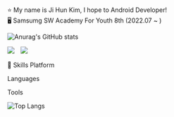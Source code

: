 ⭐ My name is Ji Hun Kim, I hope to Android Developer!</br>
🖥️ Samsumg SW Academy For Youth 8th (2022.07 ~ )</br>


![Anurag's GitHub stats](https://github-readme-stats.vercel.app/api?username=GGE2&show_icons=true&theme=radical)

<img src="https://img.shields.io/badge/jihoon_story@naver.com-03C75A?style=for-the-badge&logo=naver&logoColor=white">
<a href="https://www.instagram.com/ge2.chef/">
    <img 
        src="http://img.shields.io/badge/Instagram-E4405F?style=flat&logo=instagram&logoColor=white&link=https://www.instagram.com/ge2.chef/"
        style="height : auto; margin-left : 10px; margin-right : 10px;"/>
</a>


💪 Skills
Platform


Languages
   

Tools

![Top Langs](https://github-readme-stats.vercel.app/api/top-langs/?username=GGE2&ayout=compact&theme=tokyonight)
      
